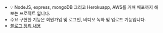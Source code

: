 - 💡 NodeJS, express, mongoDB 그리고 Herokuapp, AWS를 거쳐 배포까지 해보는 프로젝트 입니다.
- 주요 구현한 기능은 회원가입 및 로그인, 비디오 녹화 및 업로드 기능입니다.
- [블로그 정리 내용](https://ashrock.kr/tags/#%ED%81%B4%EB%A1%A0%EC%BD%94%EB%94%A9)
